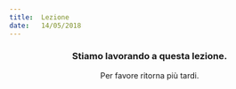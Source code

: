 ```yaml
---
title:  Lezione
date:   14/05/2018
---
```


### <center>Stiamo lavorando a questa lezione.</center>
<center>Per favore ritorna più tardi.</center>